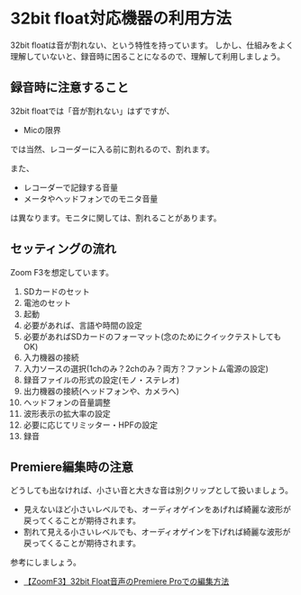 # 32bit float対応機器の利用方法

32bit floatは音が割れない、という特性を持っています。
しかし、仕組みをよく理解していないと、録音時に困ることになるので、理解して利用しましょう。

## 録音時に注意すること
32bit floatでは「音が割れない」はずですが、
- Micの限界

では当然、レコーダーに入る前に割れるので、割れます。

また、
- レコーダーで記録する音量
- メータやヘッドフォンでのモニタ音量

は異なります。モニタに関しては、割れることがあります。

## セッティングの流れ

Zoom F3を想定しています。

1. SDカードのセット
2. 電池のセット
3. 起動
4. 必要があれば、言語や時間の設定
5. 必要があればSDカードのフォーマット(念のためにクイックテストしてもOK)
6. 入力機器の接続
7. 入力ソースの選択(1chのみ？2chのみ？両方？ファントム電源の設定)
8. 録音ファイルの形式の設定(モノ・ステレオ)
9. 出力機器の接続(ヘッドフォンや、カメラへ)
10. ヘッドフォンの音量調整
11. 波形表示の拡大率の設定
12. 必要に応じてリミッター・HPFの設定
13. 録音

## Premiere編集時の注意
どうしても出なければ、小さい音と大きな音は別クリップとして扱いましょう。

- 見えないほど小さいレベルでも、オーディオゲインをあげれば綺麗な波形が戻ってくることが期待されます。
- 割れて見える小さいレベルでも、オーディオゲインを下げれば綺麗な波形が戻ってくることが期待されます。

参考にしましょう。
- [【ZoomF3】32bit Float音声のPremiere Proでの編集方法](https://www.youtube.com/watch?v=ecW2beJBtN4)




